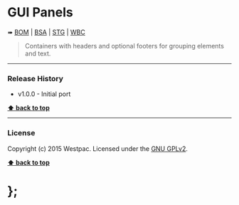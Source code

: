 GUI Panels
==========

➠
[BOM](http://westpaccxteam.github.io/GUI-source/panels/1.0.0/tests/BOM/) |
[BSA](http://westpaccxteam.github.io/GUI-source/panels/1.0.0/tests/BSA/) |
[STG](http://westpaccxteam.github.io/GUI-source/panels/1.0.0/tests/STG/) |
[WBC](http://westpaccxteam.github.io/GUI-source/panels/1.0.0/tests/WBC/)

> Containers with headers and optional footers for grouping elements and text.

----------------------------------------------------------------------------------------------------------------------------------------------------------------


### Release History

* v1.0.0 - Initial port

**[⬆ back to top](#content)**


----------------------------------------------------------------------------------------------------------------------------------------------------------------


### License

Copyright (c) 2015 Westpac. Licensed under the [GNU GPLv2](https://raw.githubusercontent.com/WestpacCXTeam/GUI-source/master/LICENSE).

**[⬆ back to top](#content)**

# };